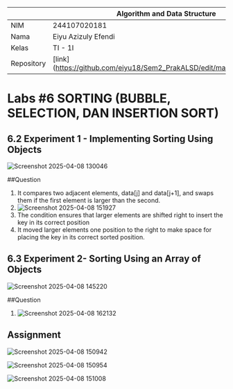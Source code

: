 |  | Algorithm and Data Structure |
|--|--|
| NIM |  244107020181 |
| Nama |  Eiyu Azizuly Efendi |
| Kelas | TI - 1I |
| Repository | [link] (https://github.com/eiyu18/Sem2_PrakALSD/edit/main/JOBSHEET_6) |

# Labs #6 SORTING (BUBBLE, SELECTION, DAN INSERTION SORT)

## 6.2 Experiment 1 - Implementing Sorting Using Objects

![Screenshot 2025-04-08 130046](https://github.com/user-attachments/assets/712a20f3-8596-4816-b609-37b8f5dfdae9)

##Question 
1.  It compares two adjacent elements, data[j] and data[j+1], and swaps them if the first element is larger than the second.
2.  ![Screenshot 2025-04-08 151927](https://github.com/user-attachments/assets/e38ab643-ab2e-433f-a7c0-255edb737014)
3.  The condition ensures that larger elements are shifted right to insert the key in its correct position
4.  It moved larger elements one position to the right to make space for placing the key in its correct sorted position.


## 6.3 Experiment 2- Sorting Using an Array of Objects

![Screenshot 2025-04-08 145220](https://github.com/user-attachments/assets/d3be2978-cac7-48f4-b013-4f827e0d541d)

##Question 
1. ![Screenshot 2025-04-08 162132](https://github.com/user-attachments/assets/00fcb298-3dfd-4332-9bb7-1bafbfe6a016)

## Assignment
![Screenshot 2025-04-08 150942](https://github.com/user-attachments/assets/15b5bc36-5039-4f96-a3d8-7f84dc40656f)

![Screenshot 2025-04-08 150954](https://github.com/user-attachments/assets/d322a51b-ef46-461f-bae7-24183fcfcbc1)

![Screenshot 2025-04-08 151008](https://github.com/user-attachments/assets/3f074e2b-8150-4265-9db0-dec761c033ee)









